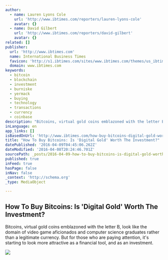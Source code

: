 ```yaml
---
author:
  - name: Lauren Lyons Cole
    url: 'http://www.ibtimes.com/reporters/lauren-lyons-cole'
    avatar: {}
  - name: David Gilbert
    url: 'http://www.ibtimes.com/reporters/david-gilbert'
    avatar: {}
related: []
publisher:
  url: 'http://www.ibtimes.com'
  name: International Business Times
  favicon: 'http://s1.ibtimes.com/sites/www.ibtimes.com/themes/us_ibtimes/favicon.ico'
  domain: www.ibtimes.com
keywords:
  - bitcoin
  - blockchain
  - investment
  - burniske
  - yermack
  - buying
  - technology
  - transactions
  - currency
  - coinbase
description: "Bitcoins, virtual gold coins emblazoned with the letter B, look like the domain of video game aficionados and computer science graduates rather than a legitimate currency. But for those who are paying attention, it's starting to look more attractive as a financial tool, and as an investment."
inLanguage: en
app_links: []
isBasedOnUrl: 'http://www.ibtimes.com/how-buy-bitcoins-digital-gold-worth-investment-2350605'
title: "How To Buy Bitcoins: Is 'Digital Gold' Worth The Investment?"
datePublished: '2016-04-09T04:45:06.262Z'
dateModified: '2016-04-08T20:24:46.701Z'
sourcePath: _posts/2016-04-09-how-to-buy-bitcoins-is-digital-gold-worth-the-investment.md
published: true
inFeed: true
hasPage: false
inNav: false
_context: 'http://schema.org'
_type: MediaObject

---
```

<article style=""><h1>How To Buy Bitcoins: Is 'Digital Gold' Worth The Investment?</h1><p>Bitcoins, virtual gold coins emblazoned with the letter B, look like the domain of video game aficionados and computer science graduates rather than a legitimate currency. But for those who are paying attention, it's starting to look more attractive as a financial tool, and as an investment.</p><img src="http://s1.ibtimes.com/sites/www.ibtimes.com/files/2016/04/08/how-buy-bitcoins.jpg" /></article>